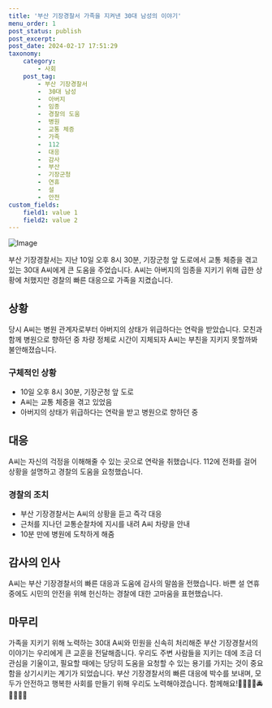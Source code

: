 ```yaml
---
title: '부산 기장경찰서 가족을 지켜낸 30대 남성의 이야기'
menu_order: 1
post_status: publish
post_excerpt: 
post_date: 2024-02-17 17:51:29
taxonomy:
    category:
        - 사회
    post_tag:
        - 부산 기장경찰서
        -  30대 남성
        -  아버지
        -  임종
        -  경찰의 도움
        -  병원
        -  교통 체증
        -  가족
        -  112
        -  대응
        -  감사
        -  부산
        -  기장군청
        -  연휴
        -  설
        -  안전
custom_fields:
    field1: value 1
    field2: value 2
---
```


![Image](https://imgnews.pstatic.net/image/023/2024/02/11/0003816126_001_20240211163901065.jpg?type=w647)

부산 기장경찰서는 지난 10일 오후 8시 30분, 기장군청 앞 도로에서 교통 체증을 겪고 있는 30대 A씨에게 큰 도움을 주었습니다. A씨는 아버지의 임종을 지키기 위해 급한 상황에 처했지만 경찰의 빠른 대응으로 가족을 지켰습니다.
## 상황
당시 A씨는 병원 관계자로부터 아버지의 상태가 위급하다는 연락을 받았습니다. 모친과 함께 병원으로 향하던 중 차량 정체로 시간이 지체되자 A씨는 부친을 지키지 못할까봐 불안해졌습니다.
### 구체적인 상황
- 10일 오후 8시 30분, 기장군청 앞 도로
- A씨는 교통 체증을 겪고 있었음
- 아버지의 상태가 위급하다는 연락을 받고 병원으로 향하던 중
## 대응
A씨는 자신의 걱정을 이해해줄 수 있는 곳으로 연락을 취했습니다. 112에 전화를 걸어 상황을 설명하고 경찰의 도움을 요청했습니다.
### 경찰의 조치
- 부산 기장경찰서는 A씨의 상황을 듣고 즉각 대응
- 근처를 지나던 교통순찰차에 지시를 내려 A씨 차량을 안내
- 10분 만에 병원에 도착하게 해줌
## 감사의 인사
A씨는 부산 기장경찰서의 빠른 대응과 도움에 감사의 말씀을 전했습니다. 바쁜 설 연휴 중에도 시민의 안전을 위해 헌신하는 경찰에 대한 고마움을 표현했습니다.
## 마무리
가족을 지키기 위해 노력하는 30대 A씨와 민원을 신속히 처리해준 부산 기장경찰서의 이야기는 우리에게 큰 교훈을 전달해줍니다. 우리도 주변 사람들을 지키는 데에 조금 더 관심을 기울이고, 필요할 때에는 당당히 도움을 요청할 수 있는 용기를 가지는 것이 중요함을 상기시키는 계기가 되었습니다. 부산 기장경찰서의 빠른 대응에 박수를 보내며, 모두가 안전하고 행복한 사회를 만들기 위해 우리도 노력해야겠습니다. 함께해요!👮‍♂️👮‍♀️🚔👨‍👩‍👧‍👦
